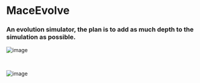 # MaceEvolve

### An evolution simulator, the plan is to add as much depth to the simulation as possible.
![image](https://github.com/ME-MarvinE/MaceEvolve/assets/73718829/01e66ee9-d1fd-4070-ad05-fabd9273b158)

<br/>

![image](https://github.com/ME-MarvinE/MaceEvolve/assets/73718829/0b765bcb-8812-4948-9334-1b9e8ad88d7b)



